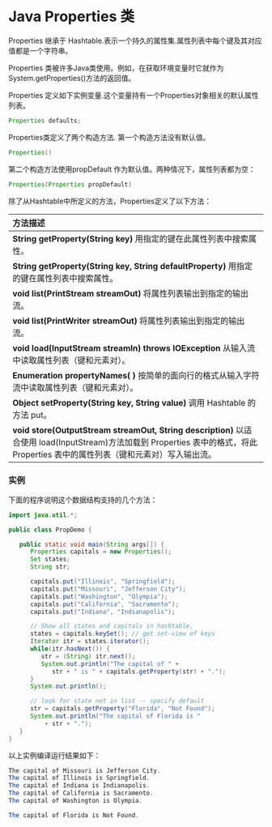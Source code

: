 # Java Properties 类

Properties 继承于 Hashtable.表示一个持久的属性集.属性列表中每个键及其对应值都是一个字符串。

Properties 类被许多Java类使用。例如，在获取环境变量时它就作为System.getProperties\(\)方法的返回值。

Properties 定义如下实例变量.这个变量持有一个Properties对象相关的默认属性列表。

```java
Properties defaults;
```

Properties类定义了两个构造方法. 第一个构造方法没有默认值。

```java
Properties()
```

第二个构造方法使用propDefault 作为默认值。两种情况下，属性列表都为空：

```java
Properties(Properties propDefault)
```

除了从Hashtable中所定义的方法，Properties定义了以下方法：

| **方法描述** |
| :--- |
| **String getProperty\(String key\)**  用指定的键在此属性列表中搜索属性。 |
| **String getProperty\(String key, String defaultProperty\)** 用指定的键在属性列表中搜索属性。 |
| **void list\(PrintStream streamOut\)**  将属性列表输出到指定的输出流。 |
| **void list\(PrintWriter streamOut\)** 将属性列表输出到指定的输出流。 |
| **void load\(InputStream streamIn\) throws IOException**  从输入流中读取属性列表（键和元素对）。 |
| **Enumeration propertyNames\( \)** 按简单的面向行的格式从输入字符流中读取属性列表（键和元素对）。 |
| **Object setProperty\(String key, String value\)**  调用 Hashtable 的方法 put。 |
| **void store\(OutputStream streamOut, String description\)**  以适合使用  load\(InputStream\)方法加载到 Properties 表中的格式，将此 Properties 表中的属性列表（键和元素对）写入输出流。 |

### 实例

下面的程序说明这个数据结构支持的几个方法：

```java
import java.util.*;

public class PropDemo {

   public static void main(String args[]) {
      Properties capitals = new Properties();
      Set states;
      String str;

      capitals.put("Illinois", "Springfield");
      capitals.put("Missouri", "Jefferson City");
      capitals.put("Washington", "Olympia");
      capitals.put("California", "Sacramento");
      capitals.put("Indiana", "Indianapolis");

      // Show all states and capitals in hashtable.
      states = capitals.keySet(); // get set-view of keys
      Iterator itr = states.iterator();
      while(itr.hasNext()) {
         str = (String) itr.next();
         System.out.println("The capital of " +
            str + " is " + capitals.getProperty(str) + ".");
      }
      System.out.println();

      // look for state not in list -- specify default
      str = capitals.getProperty("Florida", "Not Found");
      System.out.println("The capital of Florida is "
          + str + ".");
   }
}
```

以上实例编译运行结果如下：

```java
The capital of Missouri is Jefferson City.
The capital of Illinois is Springfield.
The capital of Indiana is Indianapolis.
The capital of California is Sacramento.
The capital of Washington is Olympia.

The capital of Florida is Not Found.
```



